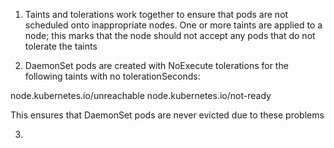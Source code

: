 1. Taints and tolerations work together to ensure that pods are not scheduled onto inappropriate nodes. One or more taints are applied to a node; this marks that the node should not accept any pods that do not tolerate the taints

2. DaemonSet pods are created with NoExecute tolerations for the following taints with no tolerationSeconds:

node.kubernetes.io/unreachable
node.kubernetes.io/not-ready

This ensures that DaemonSet pods are never evicted due to these problems

3. 